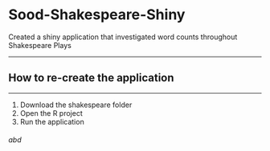 # Sood-Shakespeare-Shiny
Created a shiny application that investigated word counts throughout Shakespeare Plays

<hr>

## How to re-create the application
<hr>

1. Download the shakespeare folder
2. Open the R project
3. Run the application

<h6>abd</h6>
